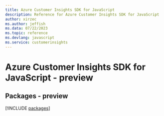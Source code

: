 ```yaml
---
title: Azure Customer Insights SDK for JavaScript
description: Reference for Azure Customer Insights SDK for JavaScript
author: xirzec
ms.author: jeffish
ms.data: 07/22/2023
ms.topic: reference
ms.devlang: javascript
ms.service: customerinsights
---
```

# Azure Customer Insights SDK for JavaScript - preview
## Packages - preview
[!INCLUDE [packages](customer-insights-index.md)]